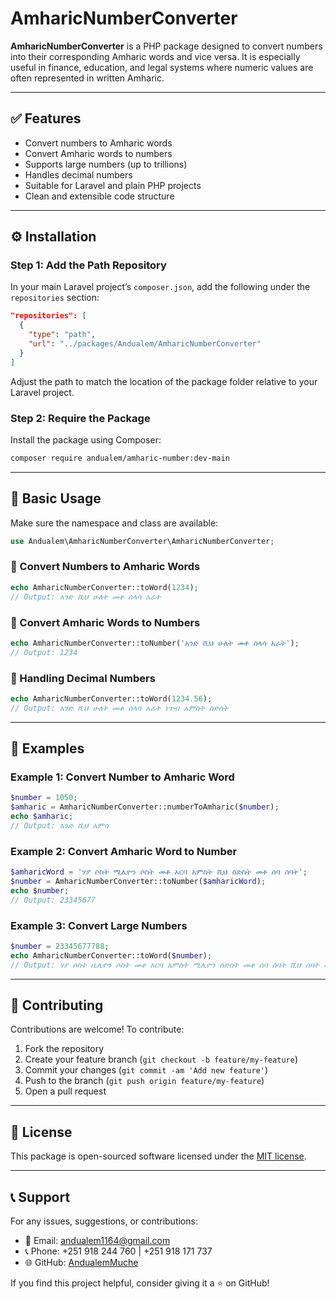 # AmharicNumberConverter

**AmharicNumberConverter** is a PHP package designed to convert numbers into their corresponding Amharic words and vice versa. It is especially useful in finance, education, and legal systems where numeric values are often represented in written Amharic.

---

## ✅ Features

- Convert numbers to Amharic words
- Convert Amharic words to numbers
- Supports large numbers (up to trillions)
- Handles decimal numbers
- Suitable for Laravel and plain PHP projects
- Clean and extensible code structure

---

## ⚙️ Installation

### Step 1: Add the Path Repository

In your main Laravel project’s `composer.json`, add the following under the `repositories` section:

```json
"repositories": [
  {
    "type": "path",
    "url": "../packages/Andualem/AmharicNumberConverter"
  }
]
```

Adjust the path to match the location of the package folder relative to your Laravel project.

### Step 2: Require the Package

Install the package using Composer:

```bash
composer require andualem/amharic-number:dev-main
```

---

## 🚀 Basic Usage

Make sure the namespace and class are available:

```php
use Andualem\AmharicNumberConverter\AmharicNumberConverter;
```

### 🔢 Convert Numbers to Amharic Words

```php
echo AmharicNumberConverter::toWord(1234);
// Output: አንድ ሺህ ሁለት መቶ ሰላሳ አራት
```

### 🔡 Convert Amharic Words to Numbers

```php
echo AmharicNumberConverter::toNumber('አንድ ሺህ ሁለት መቶ ሰላሳ አራት');
// Output: 1234
```

### 💠 Handling Decimal Numbers

```php
echo AmharicNumberConverter::toWord(1234.56);
// Output: አንድ ሺህ ሁለት መቶ ሰላሳ አራት ነጥብ አምስት ስድስት
```

---

## 🧪 Examples

### Example 1: Convert Number to Amharic Word

```php
$number = 1050;
$amharic = AmharicNumberConverter::numberToAmharic($number);
echo $amharic;
// Output: አንድ ሺህ አምሳ
```

### Example 2: Convert Amharic Word to Number

```php
$amharicWord = 'ሃያ ሶስት ሚሊዮን ሶስት መቶ አርባ አምስት ሺህ ስድስት መቶ ሰባ ሰባት';
$number = AmharicNumberConverter::toNumber($amharicWord);
echo $number;
// Output: 23345677
```

### Example 3: Convert Large Numbers

```php
$number = 23345677788;
echo AmharicNumberConverter::toWord($number);
// Output: ሃያ ሶስት ቢሊዮን ሶስት መቶ አርባ አምስት ሚሊዮን ስድስት መቶ ሰባ ሰባት ሺህ ሰባት መቶ ሰማንያ ስምንት
```

---

## 🤝 Contributing

Contributions are welcome! To contribute:

1. Fork the repository
2. Create your feature branch (`git checkout -b feature/my-feature`)
3. Commit your changes (`git commit -am 'Add new feature'`)
4. Push to the branch (`git push origin feature/my-feature`)
5. Open a pull request

---

## 📄 License

This package is open-sourced software licensed under the [MIT license](https://opensource.org/licenses/MIT).

---

## 📞 Support

For any issues, suggestions, or contributions:

- 📧 Email: [andualem1164@gmail.com](mailto:andualem1164@gmail.com)
- 📞 Phone: +251 918 244 760 | +251 918 171 737
- 🌐 GitHub: [AndualemMuche](https://github.com/AndualemMuche)

If you find this project helpful, consider giving it a ⭐ on GitHub!
